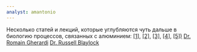 ```yaml
---
analyst: amantonio
---
```


Несколько статей и лекций, которые углубляются чуть дальше в биологию процессов, связанных с алюминием:
[[1]](https://www.ncbi.nlm.nih.gov/pmc/articles/PMC4202242/), [[2]](https://www.ncbi.nlm.nih.gov/pubmed/23982047), [[3]](https://www.ncbi.nlm.nih.gov/pubmed/9264541), [[4]](https://www.ncbi.nlm.nih.gov/pmc/articles/PMC2782734), [[5])](https://www.ncbi.nlm.nih.gov/pubmed/27479193)
[Dr. Romain Gherardi](https://www.youtube.com/watch?v=ICQD9wuQmSc)
[Dr. Russell Blaylock](https://www.youtube.com/watch?v=u9DkcpEEBPI)
